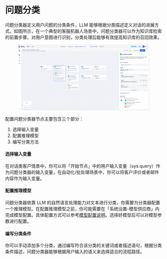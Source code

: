 # 问题分类

问题分类器定义用户问题的分类条件，LLM 能够根据分类描述定义对话的进展方式。如图所示，在一个典型的客服机器人场景中，问题分类器可以作为知识库检索的前置步骤，对用户意图进行识别，分类处理后能够有效提高知识库的召回效果。

<figure><img src="../../../.gitbook/assets/output (6).png" alt=""><figcaption></figcaption></figure>

配置问题分类器节点主要包含三个部分：

1. 选择输入变量
2. 配置推理模型
3. 编写分类方法

#### **选择输入变量**

在对话类客户情景中，你可以将「开始节点」中的用户输入变量（sys.query）作为问题分类器的输入变量，在自动化/批处理场景中，你可以将客户评价或者邮件内容作为输入变量。

#### **配置推理模型**

问题分类器依靠 LLM 的自然语言处理能力对文本进行分类，你需要为分类器配置一个推理模型。在配置推理模型之前，你可能需要在「系统设置-模型供应商」内完成模型配置。具体配置方式可以参考[模型配置说明](https://docs.dify.ai/v/zh-hans/guides/model-configuration)。选择好模型后可以对模型参数进行配置。

#### **编写分类条件**

你可以手动添加多个分类，通过编写符合该分类的关键词或者描述语句，根据分类条件描述，问题分类器能够根据用户输入的语义来选择适合的流程路径。
